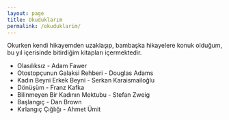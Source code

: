 ```yaml
---
layout: page
title: Okuduklarım
permalink: /okuduklarim/
---
```


Okurken kendi hikayemden uzaklaşıp, bambaşka hikayelere konuk olduğum, bu yıl içerisinde bitirdiğim kitapları içermektedir.
  
  
  * Olasılıksız - Adam Fawer
  * Otostopçunun Galaksi Rehberi - Douglas Adams
  * Kadın Beyni Erkek Beyni - Serkan Karaismailoğlu 
  * Dönüşüm - Franz Kafka 
  * Bilinmeyen Bir Kadının Mektubu - Stefan Zweig
  * Başlangıç - Dan Brown
  * Kırlangıç Çığlığı - Ahmet Ümit
   
